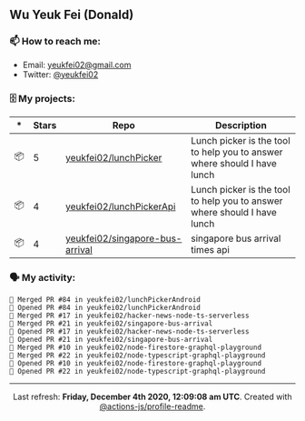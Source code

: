 ## Wu Yeuk Fei (Donald)

### 📫 How to reach me:

- Email: [yeukfei02@gmail.com](yeukfei02@gmail.com)
- Twitter: [@yeukfei02](https://twitter.com/yeukfei02)

### 🗄 My projects:

|*|Stars|Repo|Description|
|---|---|---|---|
| 📦 | 5 | [yeukfei02/lunchPicker](https://github.com/yeukfei02/lunchPicker) | Lunch picker is the tool to help you to answer where should I have lunch |
| 📦 | 4 | [yeukfei02/lunchPickerApi](https://github.com/yeukfei02/lunchPickerApi) | Lunch picker is the tool to help you to answer where should I have lunch |
| 📦 | 4 | [yeukfei02/singapore-bus-arrival](https://github.com/yeukfei02/singapore-bus-arrival) | singapore bus arrival times api |

### 🗣 My activity:

```
🎉 Merged PR #84 in yeukfei02/lunchPickerAndroid
💪 Opened PR #84 in yeukfei02/lunchPickerAndroid
🎉 Merged PR #17 in yeukfei02/hacker-news-node-ts-serverless
🎉 Merged PR #21 in yeukfei02/singapore-bus-arrival
💪 Opened PR #17 in yeukfei02/hacker-news-node-ts-serverless
💪 Opened PR #21 in yeukfei02/singapore-bus-arrival
🎉 Merged PR #10 in yeukfei02/node-firestore-graphql-playground
🎉 Merged PR #22 in yeukfei02/node-typescript-graphql-playground
💪 Opened PR #10 in yeukfei02/node-firestore-graphql-playground
💪 Opened PR #22 in yeukfei02/node-typescript-graphql-playground
```

<!-- <img src="https://github-readme-stats.vercel.app/api?username=yeukfei02&show_icons=true&count_private=true&theme=radical" />

<img src="https://github-readme-stats.vercel.app/api/top-langs/?username=yeukfei02&theme=radical" /> -->

---

<p align="center">Last refresh: <b>Friday, December 4th 2020, 12:09:08 am UTC</b>. Created with <a href=https://github.com/marketplace/actions/profile-readme>@actions-js/profile-readme</a>.</p>
